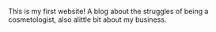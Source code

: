 This is my first website! A blog about the struggles of being a cosmetologist, also alittle bit about my business.
